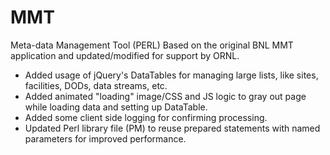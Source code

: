 # MMT
Meta-data Management Tool (PERL)
Based on the original BNL MMT application and updated/modified for support by ORNL.
- Added usage of jQuery's DataTables for managing large lists, like sites, facilities, DODs, data streams, etc.
- Added animated "loading" image/CSS and JS logic to gray out page while loading data and setting up DataTable.
- Added some client side logging for confirming processing.
- Updated Perl library file (PM) to reuse prepared statements with named parameters for improved performance.